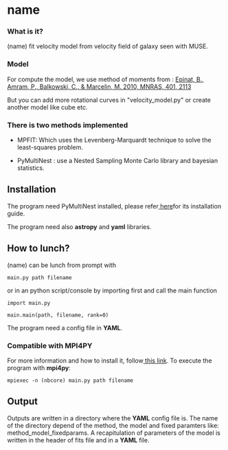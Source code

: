 # name

### What is it?
(name) fit velocity model from velocity field of galaxy seen with MUSE. 


### Model

For compute the model, we use method of moments from :
<a href="http://adsabs.harvard.edu/abs/2010MNRAS.401.2113E">
Epinat, B., Amram, P., Balkowski, C., & Marcelin, M. 2010, MNRAS, 401, 2113</a>

But you can add more rotational curves in "velocity_model.py" or create another model like cube etc.

### There is two methods implemented

- MPFIT: Which uses the Levenberg-Marquardt technique to solve the
 least-squares problem.

- PyMultiNest : use a Nested Sampling Monte Carlo library and bayesian statistics.

## Installation

The program need PyMultiNest installed, please refer<a href="https://johannesbuchner.github.io/PyMultiNest/"> here</a>for 
its installation guide.

The program need also **astropy** and **yaml** libraries.

## How to lunch?
(name) can be lunch from prompt with
```
main.py path filename
```
or in an python script/console by importing first and call the main function
```
import main.py
    
main.main(path, filename, rank=0)
```
The program need a config file in **YAML**.

### Compatible with MPI4PY

For more information and how to install it, follow<a href="http://pythonhosted.org/mpi4py/"> this link<a/>.
To execute the program with **mpi4py**:
```
mpiexec -n (nbcore) main.py path filename
```
## Output

Outputs are written in a directory where the **YAML** config file is. The name of the directory depend of the method, the model and fixed paramters like: 
method_model_fixedparams. A recapitulation of parameters of the model is written in the header of fits file and in a **YAML** file. 



